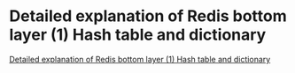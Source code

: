 # Detailed explanation of Redis bottom layer (1) Hash table and dictionary
[Detailed explanation of Redis bottom layer (1) Hash table and dictionary](https://aiwithcloud.com/2022/09/15/detailed_explanation_of_redis_bottom_layer_1_hash_table_and_dictionary/)